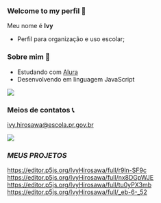 ### Welcome to my perfil 💮

Meu nome é **Ivy**

- Perfil para organização e uso escolar;

### Sobre mim 🌸

- Estudando com [Alura](https://cursos.alura.com.br)
- Desenvolvendo em linguagem JavaScript

![](https://i.pinimg.com/564x/d0/a3/91/d0a3916dbbd1cbb70d0f8abed3846acd.jpg)

### Meios de contatos 📞

ivy.hirosawa@escola.pr.gov.br

![](https://media.tenor.com/CJPSh_QmdYUAAAAC/pokemon-eevee.gif)


### *MEUS PROJETOS* 

https://editor.p5js.org/IvyHirosawa/full/r9ln-SF9c
https://editor.p5js.org/IvyHirosawa/full/nx8DGpWJE
https://editor.p5js.org/IvyHirosawa/full/tu0yPX3mb
https://editor.p5js.org/IvyHirosawa/full/_eb-6-_52

